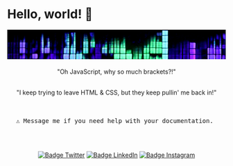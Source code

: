 # Hello, world! 👋
<div align = center>
<img src="images/header.jpg" alt="Girl in a jacket">
<br>
<br>
"Oh JavaScript, why so much brackets?!"
<br>
<br>

"I keep trying to leave HTML & CSS, but they keep pullin' me back in!"
<br>
<br>

<kbd> <br> ⚠ Message me if you need help with your documentation. <br> </kbd>

<br>

[![Badge Twitter]][Twitter]
[![Badge LinkedIn]][LinkedIn]
[![Badge Instagram]][Instagram]

[Twitter]: https://twitter.com/ilya0x
[Badge Twitter]: https://img.shields.io/twitter/follow/ElectroArchiver?color=1378b7&label=Twitter/X&logo=Twitter&logoColor=FFFFFF&style=for-the-badge&labelColor=1DA1F2

[LinkedIn]: https://www.linkedin.com/in/ilya0x
[Badge LinkedIn]: https://img.shields.io/twitter/follow/ElectroArchiver?color=1378b7&label=LinkedIn&logo=LinkedIn&logoColor=FFFFFF&style=for-the-badge&labelColor=1DA1F2

[Instagram]: https://www.linkedin.com/in/ilya0x
[Badge Instagram]: https://img.shields.io/twitter/follow/ElectroArchiver?color=1378b7&label=Instagram&logo=Instagram&logoColor=FFFFFF&style=for-the-badge&labelColor=1DA1F2
</div>

